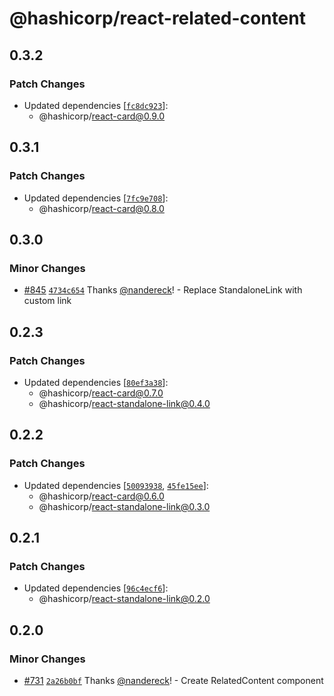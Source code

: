 # @hashicorp/react-related-content

## 0.3.2

### Patch Changes

- Updated dependencies [[`fc8dc923`](https://github.com/hashicorp/react-components/commit/fc8dc9238e54955114440c621afd157b12c6b2d2)]:
  - @hashicorp/react-card@0.9.0

## 0.3.1

### Patch Changes

- Updated dependencies [[`7fc9e708`](https://github.com/hashicorp/react-components/commit/7fc9e70885be5495c9ff66b8f84083bf63a4b22c)]:
  - @hashicorp/react-card@0.8.0

## 0.3.0

### Minor Changes

- [#845](https://github.com/hashicorp/react-components/pull/845) [`4734c654`](https://github.com/hashicorp/react-components/commit/4734c65464f80bcfa976be24639b8fd66bb20c6c) Thanks [@nandereck](https://github.com/nandereck)! - Replace StandaloneLink with custom link

## 0.2.3

### Patch Changes

- Updated dependencies [[`80ef3a38`](https://github.com/hashicorp/react-components/commit/80ef3a38ba67e23ba2d019530fb57d218e9d8268)]:
  - @hashicorp/react-card@0.7.0
  - @hashicorp/react-standalone-link@0.4.0

## 0.2.2

### Patch Changes

- Updated dependencies [[`50093938`](https://github.com/hashicorp/react-components/commit/50093938f070e489c94e866097b7278b78f72a4c), [`45fe15ee`](https://github.com/hashicorp/react-components/commit/45fe15eec86e09d324624b0398e81edd92b3af37)]:
  - @hashicorp/react-card@0.6.0
  - @hashicorp/react-standalone-link@0.3.0

## 0.2.1

### Patch Changes

- Updated dependencies [[`96c4ecf6`](https://github.com/hashicorp/react-components/commit/96c4ecf6c82d3cc947c0c41faea499ce808180ab)]:
  - @hashicorp/react-standalone-link@0.2.0

## 0.2.0

### Minor Changes

- [#731](https://github.com/hashicorp/react-components/pull/731) [`2a26b0bf`](https://github.com/hashicorp/react-components/commit/2a26b0bf09bc94fbee4607ae7a2b321bfb99a829) Thanks [@nandereck](https://github.com/nandereck)! - Create RelatedContent component
